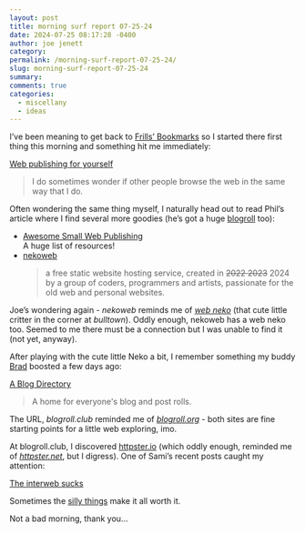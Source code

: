 ```yaml
---
layout: post
title: morning surf report 07-25-24
date: 2024-07-25 08:17:28 -0400
author: joe jenett
category: 
permalink: /morning-surf-report-07-25-24/
slug: morning-surf-report-07-25-24
summary: 
comments: true
categories:
  - miscellany
  - ideas
---
```

I’ve been meaning to get back to <a href="https://frills.dev/bookmarks/">Frills’  Bookmarks</a> so I started there first thing this morning and something hit me immediately:
<p>
<a href="https://philwilson.org/blog/2024/03/web-publishing-for-yourself/">Web publishing for yourself</a>
</p>
<blockquote>
<p>I do sometimes wonder if other people browse the web in the same way that I do.
</p>
</blockquote>
<p style="margin-top:1em;">Often wondering the same thing myself, I naturally head out  to read Phil’s article where I find several more goodies (he’s got a huge <a href="https://philwilson.org/blogroll/">blogroll</a> too):</p>
<ul>
<li><a title="thgie/awesome-small-web-publishing: A curated list of awesome small web publishing tools and frameworks. - Codeberg.org" href="https://codeberg.org/thgie/awesome-small-web-publishing#readme">Awesome Small Web Publishing</a><br>A huge list of resources!
</li>
<li><a title="nekoweb" href="https://nekoweb.org/">nekoweb</a>
<blockquote>
<p>
a free static website hosting service, created in <span style="text-decoration:line-through;">2022 2023</span> 2024 by a group of coders, programmers and artists, passionate for the old web and personal websites. 
</p>
</blockquote>
</li>
</ul>
<p>
Joe’s wondering again -  <em>nekoweb</em> reminds me of <a href="https://webneko.net/"><em>web neko</em></a> (that cute little critter in the corner at <em>bulltown</em>). Oddly enough, nekoweb has a web neko too. Seemed to me there must be a connection but I was unable to find it (not yet, anyway).
</p>
<p>
After playing with the cute little Neko a bit, I remember something my buddy <a href="https://mastodon.social/@bradenslen">Brad</a> boosted a few days ago:
</p>
<p>
<a title="A Blog Directory" href="https://blogroll.club/">A Blog Directory</a>
</p><blockquote>
<p>
A home for everyone's blog and post rolls.
</p>
</blockquote>
<p>The URL, <em>blogroll.club</em> reminded me of <a title="Hi Ray!)" href="https://blogroll.org/"><em>blogroll.org</em></a> - both sites are fine starting points for a little web exploring, imo.
</p>
<p>
At blogroll.club, I discovered <a title="Hey friends! — httpster.io" href="https://httpster.io/">httpster.io</a> (which oddly enough, reminded me of <a title="Website Design Inspiration | Httpster" href="https://httpster.net/"><em>httpster.net</em></a>, but I digress).  One of Sami’s recent posts caught my attention:
</p>
<p>
<a title="The interweb sucks — httpster.io" href="https://httpster.io/article/the-interweb-sucks/">The interweb sucks</a>
</p>
<p>
Sometimes the <a href="https://hevonen.httpster.io/">silly things</a> make it all worth it.
</p>
<p>
Not a bad morning, thank you...
</p>
<a href="https://brid.gy/publish/mastodon"></a>